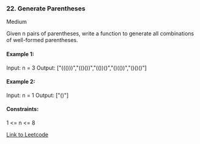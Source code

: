 ### 22. Generate Parentheses
Medium

Given n pairs of parentheses, write a function to generate all combinations of well-formed parentheses.

 
#### Example 1:

Input: n = 3
Output: ["((()))","(()())","(())()","()(())","()()()"]


#### Example 2:

Input: n = 1
Output: ["()"]
 

#### Constraints:

1 <= n <= 8


[Link to Leetcode](https://leetcode.com/problems/generate-parentheses/description/)